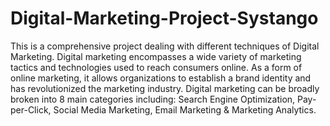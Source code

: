 # Digital-Marketing-Project-Systango
This is a comprehensive project dealing with different techniques of Digital Marketing. Digital marketing encompasses a wide variety of marketing tactics and technologies used to reach consumers online.
As a form of online marketing, it allows organizations to establish a brand identity and has revolutionized the marketing industry.
Digital marketing can be broadly broken into 8 main categories including: Search Engine Optimization, Pay-per-Click, Social Media Marketing,  Email Marketing & Marketing Analytics.
